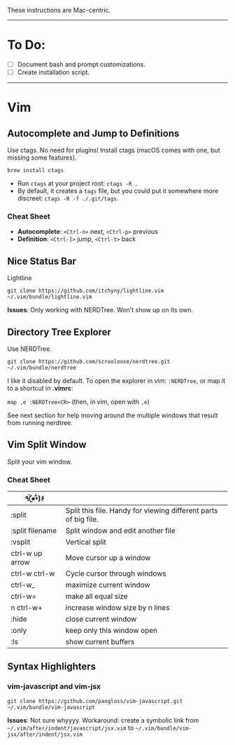 These instructions are Mac-centric.

----
# To Do:

- [ ] Document bash and prompt customizations.
- [ ] Create installation script.

----
# Vim

## Autocomplete and Jump to Definitions

Use ctags. No need for plugins! Install ctags (macOS comes with one, but missing some features).

`brew install ctags`

* Run `ctags` at your project root: `ctags -R .`
* By default, it creates a `tags` file, but you could put it somewhere more discreet: `ctags -R -f ./.git/tags`.

### Cheat Sheet

* **Autocomplete**: `<Ctrl-n>` next, `<Ctrl-p>` previous
* **Definition**: `<Ctrl-]>` jump, `<Ctrl-t>` back


## Nice Status Bar

Lightline

`git clone https://github.com/itchyny/lightline.vim ~/.vim/bundle/lightline.vim`

**Issues**: Only working with NERDTree. Won't show up on its own.


## Directory Tree Explorer

Use NERDTree.

`git clone https://github.com/scrooloose/nerdtree.git ~/.vim/bundle/nerdtree`

I like it disabled by default. To open the explorer in vim: `:NERDTree`, or map it
to a shortcut in **.vimrc**:

`map ,e :NERDTree<CR>` (then, in vim, open with `,e`)

See next section for help moving around the multiple windows that result from
running nerdtree.


## Vim Split Window

Split your vim window.

### Cheat Sheet

| ٩(̾●̮̮̃̾•̃̾)۶ |  |
| --- | ---|
| :split           | Split this file. Handy for viewing different parts of big file. |
| :split filename  | Split window and edit another file |
| :vsplit          | Vertical split |
| ctrl-w up arrow  | Move cursor up a window |
| ctrl-w ctrl-w    | Cycle cursor through windows |
| ctrl-w\_         | maximize current window |
| ctrl-w=          | make all equal size |
| n ctrl-w+        | increase window size by n lines |
| :hide            | close current window |
| :only            | keep only this window open |
| :ls              | show current buffers |


## Syntax Highlighters

### vim-javascript and vim-jsx

`git clone https://github.com/pangloss/vim-javascript.git ~/.vim/bundle/vim-javascript`

**Issues**:
Not sure whyyyy. Workaround: create a symbolic link from `~/.vim/after/indent/javascript/jsx.vim` to `~/.vim/bundle/vim-jsx/after/indent/jsx.vim`

